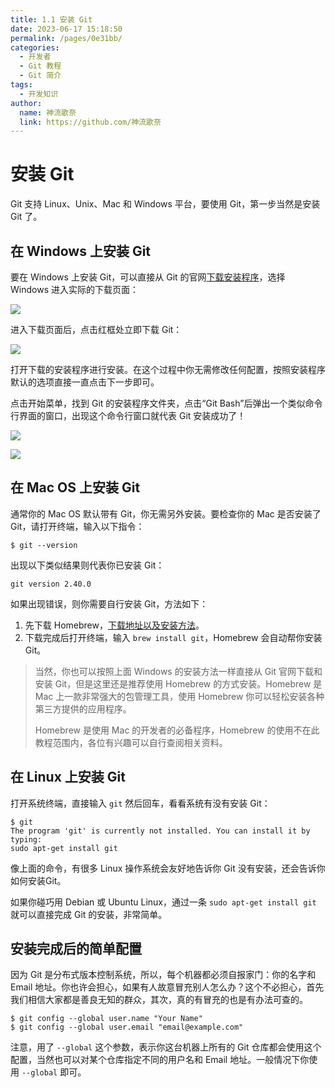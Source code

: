 ```yaml
---
title: 1.1 安装 Git
date: 2023-06-17 15:18:50
permalink: /pages/0e31bb/
categories:
  - 开发者
  - Git 教程
  - Git 简介
tags:
  - 开发知识
author: 
  name: 神流歌奈
  link: https://github.com/神流歌奈
---
```

# 安装 Git

Git 支持 Linux、Unix、Mac 和 Windows 平台，要使用 Git，第一步当然是安装 Git 了。

## 在 Windows 上安装 Git

要在 Windows 上安装 Git，可以直接从 Git 的官网[下载安装程序](https://git-scm.com/downloads)，选择 Windows 进入实际的下载页面：

![](https://ushio.oss-cn-shanghai.aliyuncs.com/kana/git-guide/11.1.png)

进入下载页面后，点击红框处立即下载 Git：

![](https://ushio.oss-cn-shanghai.aliyuncs.com/kana/git-guide/11.2.png)

打开下载的安装程序进行安装。在这个过程中你无需修改任何配置，按照安装程序默认的选项直接一直点击下一步即可。

点击开始菜单，找到 Git 的安装程序文件夹，点击“Git Bash”后弹出一个类似命令行界面的窗口，出现这个命令行窗口就代表 Git 安装成功了！

![](https://ushio.oss-cn-shanghai.aliyuncs.com/kana/git-guide/11.3.png)

![](https://ushio.oss-cn-shanghai.aliyuncs.com/kana/git-guide/11.4.png)

## 在 Mac OS 上安装 Git

通常你的 Mac OS 默认带有 Git，你无需另外安装。要检查你的 Mac 是否安装了 Git，请打开终端，输入以下指令：

```shell
$ git --version
```

出现以下类似结果则代表你已安装 Git：

```shell
git version 2.40.0
```

如果出现错误，则你需要自行安装 Git，方法如下：

1. 先下载 Homebrew，[下载地址以及安装方法](https://brew.sh/)。
2. 下载完成后打开终端，输入 `brew install git`，Homebrew 会自动帮你安装 Git。

> 当然，你也可以按照上面 Windows 的安装方法一样直接从 Git 官网下载和安装 Git，但是这里还是推荐使用 Homebrew 的方式安装。Homebrew 是 Mac 上一款非常强大的包管理工具，使用 Homebrew 你可以轻松安装各种第三方提供的应用程序。
>
> Homebrew 是使用 Mac 的开发者的必备程序，Homebrew 的使用不在此教程范围内，各位有兴趣可以自行查阅相关资料。

## 在 Linux 上安装 Git

打开系统终端，直接输入 `git` 然后回车，看看系统有没有安装 Git：

```shell
$ git
The program 'git' is currently not installed. You can install it by typing:
sudo apt-get install git
```

像上面的命令，有很多 Linux 操作系统会友好地告诉你 Git 没有安装，还会告诉你如何安装Git。

如果你碰巧用 Debian 或 Ubuntu Linux，通过一条 `sudo apt-get install git` 就可以直接完成 Git 的安装，非常简单。

## 安装完成后的简单配置

因为 Git 是分布式版本控制系统，所以，每个机器都必须自报家门：你的名字和 Email 地址。你也许会担心，如果有人故意冒充别人怎么办？这个不必担心，首先我们相信大家都是善良无知的群众，其次，真的有冒充的也是有办法可查的。

```shell
$ git config --global user.name "Your Name"
$ git config --global user.email "email@example.com"
```

注意，用了 `--global` 这个参数，表示你这台机器上所有的 Git 仓库都会使用这个配置，当然也可以对某个仓库指定不同的用户名和 Email 地址。一般情况下你使用 `--global` 即可。
